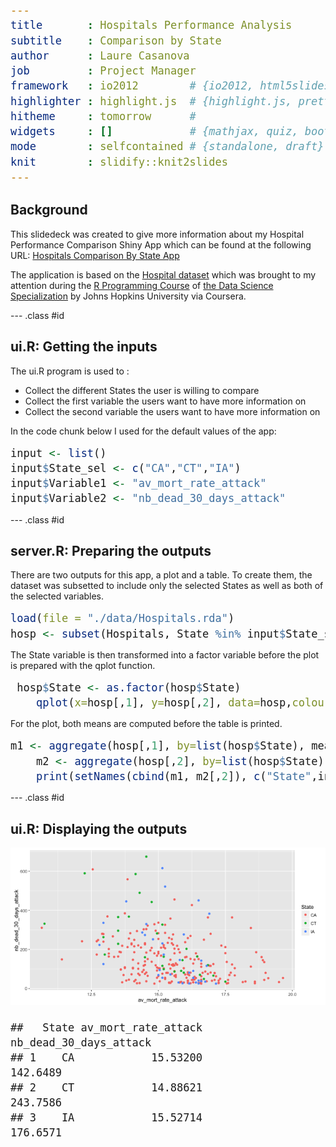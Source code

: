 ```yaml
---
title       : Hospitals Performance Analysis 
subtitle    : Comparison by State
author      : Laure Casanova
job         : Project Manager
framework   : io2012        # {io2012, html5slides, shower, dzslides, ...}
highlighter : highlight.js  # {highlight.js, prettify, highlight}
hitheme     : tomorrow      # 
widgets     : []            # {mathjax, quiz, bootstrap}
mode        : selfcontained # {standalone, draft}
knit        : slidify::knit2slides
---
```


<style type="text/css">
body, td {
   font-size: 14px;
}
code.r{
  font-size: 17px;
}
pre {
  font-size: 20px
}
</style>

## Background
This slidedeck was created to give more information about my Hospital Performance Comparison Shiny App which can be found at the following URL:
[Hospitals Comparison By State App](https://laurecasanova.shinyapps.io/Hospitals_Comparison_By_State/ "Hospitals Performance Comparison By State")


The application is based on the [Hospital dataset](https://d396qusza40orc.cloudfront.net/rprog%2Fdata%2FProgAssignment3-data.zip "Click to download the Zipfile") which was brought to my attention during the [R Programming Course](https://www.coursera.org/learn/r-programming "R Programming") of [the Data Science Specialization](https://www.coursera.org/specializations/jhu-data-science "the Data Science Specialization") by Johns Hopkins University via Coursera.


--- .class #id 
## ui.R: Getting the inputs
The ui.R program is used to :

* Collect the different States the user is willing to compare
* Collect the first variable the users want to have more information on
* Collect the second variable the users want to have more information on

In the code chunk below I used for the default values of the app:


```r
input <- list()
input$State_sel <- c("CA","CT","IA")
input$Variable1 <- "av_mort_rate_attack"
input$Variable2 <- "nb_dead_30_days_attack"
```

--- .class #id 
## server.R: Preparing the outputs
There are two outputs for this app, a plot and a table. To create them, the dataset was subsetted to include only the selected States as well as both of the selected variables.


```r
load(file = "./data/Hospitals.rda")
hosp <- subset(Hospitals, State %in% input$State_sel, c(input$Variable1, input$Variable2, "State"))
```

The State variable is then transformed into a factor variable before the plot is prepared with the qplot function.


```r
 hosp$State <- as.factor(hosp$State)
    qplot(x=hosp[,1], y=hosp[,2], data=hosp,colour=State, xlab=input$Variable1, ylab=input$Variable2)
```

For the plot, both means are computed before the table is printed.

```r
m1 <- aggregate(hosp[,1], by=list(hosp$State), mean)
    m2 <- aggregate(hosp[,2], by=list(hosp$State), mean)
    print(setNames(cbind(m1, m2[,2]), c("State",input$Variable1, input$Variable2)))
```

--- .class #id 
## ui.R: Displaying the outputs
![plot of chunk unnamed-chunk-5](assets/fig/unnamed-chunk-5-1.png)


```
##   State av_mort_rate_attack nb_dead_30_days_attack
## 1    CA            15.53200               142.6489
## 2    CT            14.88621               243.7586
## 3    IA            15.52714               176.6571
```



